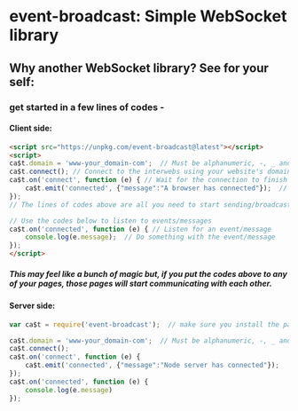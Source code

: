 # event-broadcast: Simple WebSocket library

## Why another WebSocket library?  See for your self:

### get started in a few lines of codes -
#### Client side:
````html
<script src="https://unpkg.com/event-broadcast@latest"></script>
<script>
ca$t.domain = 'www-your_domain-com';  // Must be alphanumeric, -, _ and between 2 and 20 characters long.  May be omitted once your website is deployed.  It Uses your website's domain by default
ca$t.connect(); // Connect to the interwebs using your website's domain
ca$t.on('connect', function (e) { // Wait for the connection to finish before emitting any events
    ca$t.emit('connected', {"message":"A browser has connected"});  // Broadcast a user defined event called 'connected' then send the 2nd parameter as a payload
});
// The lines of codes above are all you need to start sending/broadcasting events/messages

// Use the codes below to listen to events/messages
ca$t.on('connected', function (e) { // Listen for an event/message
    console.log(e.message);  // Do something with the event/message
});
</script>
````
##### This may feel like a bunch of magic but, if you put the codes above to any of your pages, those pages will start communicating with each other.

#### Server side:
````js
var ca$t = require('event-broadcast');  // make sure you install the package first npm i event-broadcast --save

ca$t.domain = 'www-your_domain-com';  // Must be alphanumeric, -, _ and between 2 and 20 characters long.
ca$t.connect();
ca$t.on('connect', function (e) {
    ca$t.emit('connected', {"message":"Node server has connected"});
});
ca$t.on('connected', function (e) {
    console.log(e.message)
});
````